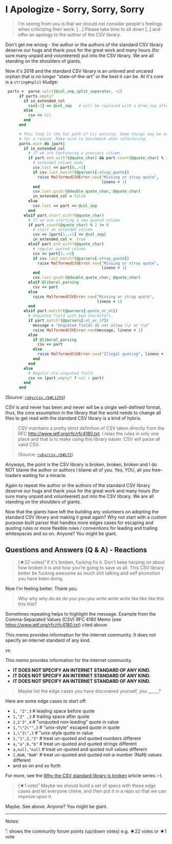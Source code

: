 # I Apologize  - Sorry, Sorry, Sorry

>  I'm seeing from you is that we should not consider people's feelings when criticizing their work. [...]
>  Please take time to sit down [..] and offer an apology to the author of the CSV library.


Don't get me wrong - the author or the authors of the standard CSV library 
deserve our hugs and thank yous for the great work and many hours (for sure many unpaid and volunteered)
put into the CSV library. We are all standing on the shoulders of giants.
 
Now it's 2018 and the standard CSV library is an unloved and uncared orphan that is no longer
"state-of-the-art" or the best it can be. At it's core is a `string#split` kludge:

``` ruby
 parts =  parse.split(@col_sep_split_separator, -1)
      if parts.empty?
        if in_extended_col
          csv[-1] << @col_sep   # will be replaced with a @row_sep after the parts.each loop
        else
          csv << nil
        end
      end

      # This loop is the hot path of csv parsing. Some things may be non-dry
      # for a reason. Make sure to benchmark when refactoring.
      parts.each do |part|
        if in_extended_col
          # If we are continuing a previous column
          if part.end_with?(@quote_char) && part.count(@quote_char) % 2 != 0
            # extended column ends
            csv.last << part[0..-2]
            if csv.last.match?(@parsers[:stray_quote])
              raise MalformedCSVError.new("Missing or stray quote",
                                          lineno + 1)
            end
            csv.last.gsub!(@double_quote_char, @quote_char)
            in_extended_col = false
          else
            csv.last << part << @col_sep
          end
        elsif part.start_with?(@quote_char)
          # If we are starting a new quoted column
          if part.count(@quote_char) % 2 != 0
            # start an extended column
            csv << (part[1..-1] << @col_sep)
            in_extended_col =  true
          elsif part.end_with?(@quote_char)
            # regular quoted column
            csv << part[1..-2]
            if csv.last.match?(@parsers[:stray_quote])
              raise MalformedCSVError.new("Missing or stray quote",
                                          lineno + 1)
            end
            csv.last.gsub!(@double_quote_char, @quote_char)
          elsif @liberal_parsing
            csv << part
          else
            raise MalformedCSVError.new("Missing or stray quote",
                                        lineno + 1)
          end
        elsif part.match?(@parsers[:quote_or_nl])
          # Unquoted field with bad characters.
          if part.match?(@parsers[:nl_or_lf])
            message = "Unquoted fields do not allow \\r or \\n"
            raise MalformedCSVError.new(message, lineno + 1)
          else
            if @liberal_parsing
              csv << part
            else
              raise MalformedCSVError.new("Illegal quoting", lineno + 1)
            end
          end
        else
          # Regular ole unquoted field.
          csv << (part.empty? ? nil : part)
        end
      end
```
(Source: [`ruby/csv.rb#L1255`](https://github.com/ruby/csv/blob/master/lib/csv.rb#L1255))


CSV is and never has been and never will be a single well-defined format, thus, the core
assumption in the library that the world needs to change all files to get read with the standard CSV
library is a kind of hybris.

> CSV maintains a pretty strict definition of CSV taken directly from
> the RFC <http://www.ietf.org/rfc/rfc4180.txt>.  I relax the rules in only one
> place and that is to make using this library easier.  CSV will parse all valid
> CSV.
>
> (Source: [`ruby/csv.rb#L72`](https://github.com/ruby/csv/blob/master/lib/csv.rb#L72))


Anyways, the point is the CSV library is broken, broken, broken and I do NOT blame the author or authors
I blame all of you. Yes, YOU, all you free-loaders waiting for a miracle.

Again to repeat the author or the authors of the standard CSV library 
deserve our hugs and thank yous for the great work and many hours (for sure many unpaid and volunteered)
put into the CSV library. We are all standing on the shoulders of giants.
 

Now that the giants have left the building any volunteers on adopting the standard CSV library and making it great again? 
Why not start with a custom purpose-built parser that handles more edges cases 
for escaping and quoting rules or more flexible rules / conventions for leading and trailing whitespaces
and so on. Anyone? You might be giant.





## Questions and Answers (Q & A)  -  Reactions

> (★22 votes)¹ If it's broken, fucking fix it.
> Don't keep harping on about how broken it is and how you're going to save us all.
> This CSV library better be fucking awesome as much shit talking 
> and self promotion you have been doing. 

Now I'm feeling better. Thank you.


> Why why why do do do you you you write write write like like like this this this?

Sometimes repeating helps to highlight the message. Example from the 
Comma-Separated Values (CSV) RFC 4180 Memo (see <https://www.ietf.org/rfc/rfc4180.txt>) 
cited above: 

This memo provides information for the internet community.
It does not specify an internet standard of any kind.

vs

This memo provides information for the internet community.
- **IT DOES NOT SPECIFY AN INTERNET STANDARD OF ANY KIND.** 
- **IT DOES NOT SPECIFY AN INTERNET STANDARD OF ANY KIND.** 
- **IT DOES NOT SPECIFY AN INTERNET STANDARD OF ANY KIND.**



> Maybe list the edge cases you have discovered yourself, you _____?

Here are some edge cases to start off:
- `1, "2",3`    # leading space before quote
- `1,"2" ,3`    # trailing space after quote
- `1,2'3",4`    # "unquoted non-leading" quote in value
- `1,"\"2\"",3`  # "unix-style" escaped quote in quote
- `1,\"2\",3`    # "unix-style quote in value
- `1,"1",2,"2"`  # treat un-quoted and quoted numbers different
- `a,"a",b,"b"`   # treat un-quoted and quoted strings different
- `a,null,"null`  # treat un-quoted and quoted null values different
- `1,NaN,"NaN"`   # treat un-quoted and quoted not-a-number (NaN) values different
- and so on and so forth

For more, see the [Why the CSV standard library is broken](https://github.com/csv11/docs) article series :-).


> (★1 vote)¹ Maybe we should build a set of specs with these edge cases and let everyone chime, 
> and then put it in a repo so that we can improve upon it.

Maybe. See above. Anyone? You might be giant.




---
Notes:

¹: shows the community forum points (up/down votes) e.g. ★22 votes or ★1 vote

